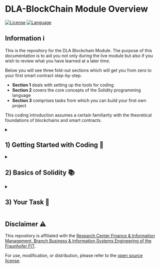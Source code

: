 # DLA-BlockChain Module Overview

[![License](https://img.shields.io/badge/license-MIT-blue?style=for-the-badge)](./LICENSE) 
[![Language](https://img.shields.io/badge/Solidity-e6e6e6?style=for-the-badge&logo=solidity&logoColor=black)](https://docs.soliditylang.org/en/v0.8.19/)

## Information ℹ️
This is the repository for the DLA Blockchain Module.
The purpose of this documentation is to aid you not only during the live module but also if you wish to review what you have learned at a later time.

Below you will see three fold-out sections which will get you from zero to your first smart contract step-by-step.
+ **Section 1** deals with setting up the tools for coding
+ **Section 2** covers the core concepts of the Solidity programming language
+ **Section 3** comprises tasks from which you can build your first own project

This coding introduction assumes a certain familiarity with the theoretical foundations of blockchains and smart contracts.

<details>
<summary><h2>1) Getting Started with Coding 🚀</h2></summary>
After you are fimiliar with the concepts of blockchains and smart contracts it is time to put this knowledge to practice.
In the following, you will learn how to start your journey into Web3 development by setting up your development environment.

### Integrated Development Environment (IDE)
IDEs are used when programming, especially for beginners, because they provide a comprehensive environment for writing, testing, and debugging code. They offer features like auto-complete, code highlighting, simplified interfaces, and built-in documentation and tutorials.

### Remix IDE
For this module, we want to make use of a language-specific IDE, because we only need to programm in one language and they offer special support and functionalities for this use-case.

The [Remix IDE](https://remix-project.org/) is an IDE especially tailored for Solidity, the Ethereum smart contract language.
It comes in two different flavors with a [Browser-integrated Version](https://remix.ethereum.org/) and a [Desktop App](https://github.com/ethereum/remix-desktop/releases). Please make your selection.

All information about the Remix IDE can be found in the [Remix documentation](https://remix-ide.readthedocs.io/en/latest/).
</details>

<details>
<summary><h2>2) Basics of Solidity 📚</h2></summary>
Now that we have a place where we can write and test code, we need to write the code in the first place.
However, before being able to write, we need to learn the appropriate language. This is where Solidity comes in.
As previously mentioned, smart contract code for Ethereum is written in Solidity, a high-level programming language based on JavaScript.  
<br><br>
All information about Solidity can be found in the <a href="https://docs.soliditylang.org/en/v0.8.18/">Soldity documentation</a>.<br>
Also make sure to check out the <a href="https://ethereum.org/en/developers/docs/standards/tokens/">ERC token standards</a> and their <a href="https://github.com/OpenZeppelin/openzeppelin-contracts/tree/master/contracts/token">code implementations</a>.
<br><br>
In the following, we will provide a rough overview over core concepts in this language:

### Formalities
```solidity
// This is a comment, it needs to be indexed by the "//" at the beginning
/* This can be used to comment over
multiple lines*/

// A smart contract file starts with a license identifier and a compiler instructon (pragma):
	
// SPDX-License-Identifier: MIT 
pragma solidity ^0.8.0;

	
// A contract itself is created in the file as follows:
contract myContract {

/* Content of the contract goes here */

}
```

### Data Types
```solidity
// SPDX-License-Identifier: MIT
pragma solidity ^0.8.0;

contract DataTypes {
    // Boolean
    bool trueOrFalse;
    // Unsigned integer. default size is 256
    uint firstInteger;
    // The same as above, with definition
    uint256 secondInteger;
    // Signed integer, 128
    int128 thirdinteger;
    // Address, add keywork 'payable' to be able to send ether to it
    address myAddress;
    // sequence of two bytes
    bytes2 twoBytes;
    // Sixteen byte sequence:
    bytes16 sixteenBytes;
    // String
    string myString;
	
   /* Note that all data variables declared like that are mutable.
      If you wish to make them immutable (read-only), use the "immutable"  or the "constant" keyword */
   constant uint immutableUint_1 = 123;
   immutable uint immutableUint_2 = 456;
}
```

### Functions
```solidity
// SPDX-License-Identifier: MIT
pragma solidity ^0.8.0;

contract functions {

	//Function syntax
	function basicFunction(/*data type*/ /*input variable*/) /*modifers*/ returns(/*data type*/ /*output variable*/) {
	  //...
	return(/*output variable*/);
	}

}
```	
	
### Data Structures
#### Mappings
```solidity
// SPDX-License-Identifier: MIT
pragma solidity ^0.8.0;

contract Mappings {

    // State variable
    mapping(address => uint) public myMapping;

    // Store a new value in the mapping
    function putThing(address _key, uint _value) public {
        myMapping[_key] = _value;
    }

    // Retrieve a value from the mapping using key to search
    function getThing(address _search) public view returns (uint){
        return myMapping[_search];
    }

}
```
	
#### Arrays
```solidity
// SPDX-License-Identifier: MIT
pragma solidity ^0.8.0;

contract Arrays {
  
  // Define the array and its type (Solidity only supports homogenous arrays, i.e., same data type)
  uint[] public myArray;

  // Add a new value to the end of the array
  function pushValue(uint _value) public {
    myArray.push(_value);
  }	
	
  // Get the length of the array
  function getLength() public view returns (uint) {
      return myArray.length;
  }
	
  // Remove and return the last value from the array
  function popValue() public returns (uint) {
    require(myArray.length > 0, "Array is empty");
    return myArray.pop();
}

  }	

  // Retrieve a value from the array using an index
  function getValue(uint _index) public view returns (uint) {
      return myArray[_index];
  }
}
```		
	
#### Structs
```solidity
// SPDX-License-Identifier: MIT
pragma solidity ^0.8.0;

contract Structs {
  
  // Define the Person struct
  struct Person {
  string name;
  uint8 age;
  }

  // Create a new person struct,
  // Access the age of the struct
  function personAge() external pure returns(uint8) {
    Person memory person = Person("Alex", 27);
    // Will return 27
    return person.age;
    }
}
```
	
### Control Flow
#### Conditionals
```solidity
// SPDX-License-Identifier: MIT
pragma solidity ^0.8.0;
	
contract Conditionals {

  uint256 a = 10;
  uint256 b = 20;

  if (a == b) {
    // execute this block of code if a is equal b
    // ...
  } else if (a < b) {
    // execute this block of code if a is less than b
    // ...	  
  } else {
    // execute this block if nothing of the above applies (here: a > b)
    // ...
  }		
}
```
#### Loops
```solidity
// SPDX-License-Identifier: MIT
pragma solidity ^0.8.0;
	
contract Loops {
  
  // For-Loop	
  for (uint i = 0; i < 10; i++) {
    // do something
  }			  
	
  // While-Loop			  
  while (uint i = 0; i < 10) {
    // do something
    i++;
  }
	
  // Do...While	
  uint i = 0;
  do {
    // do something
    i++;
  } while (i < 10);			
}
```	
	
### Access Control
#### Require Statements
```solidity
// SPDX-License-Identifier: MIT
pragma solidity ^0.8.0;

contract RequireStatements {

    function someFunction(address _anAddress) external {
        // Require that the address given as a parameter is not equal to an empty addess.
        // If the address is empty, the whole transaction will not be completed and will be reverted
        require(_anAddress != address(0), "Not a valid address");
          //...
    }
}
```
#### Access modifers
```solidity
// SPDX-License-Identifier: MIT
pragma solidity ^0.8.0;

contract AccessModifiers {
    // Public modifer exposes a getter for state variable
    string public myString;
    // Private variable only accessible within contract
    string private myPrivateString;

    // Internal functions can only be used within this contract
    function innerFunction() internal {}
    // External functions are part of the contract interface and can be called from outside
    function outerFunction() external {}
}
```
#### Custom modifiers
```solidity
// SPDX-License-Identifier: MIT
pragma solidity ^0.8.0;

contract CustomModifiers {

    // State variable
    address private owner;

	// Custom modifier requiring that the sender of the transaction is the owner
	// otherwise revert the transaction
    modifier onlyOwner {
        require(msg.sender == owner, "Only owner can call this function.");
        _;
    }

	// Constructor takes an address and stores it in the owner variable
    constructor(address _owner) public {
        owner = _owner;
    }

     // someFunction() uses the onlyOwner modifier to make use of our
    // custom definition on line 10
    function someFunction() external onlyOwner { 
        //...
    }
}
```
	
### Imports and inheritance
```solidity
// SPDX-License-Identifier: MIT
pragma solidity ^0.8.0;

//Imports a contract from another contract file in the same directory (i.e., folder)
import "./vehicle.sol";

//Car inherits from Vehicle contract (which is located in vehicle.sol and was imported before)
//Inheritance means that the car contract can now access non-private functions and variables of its parent contract
contract Car is Vehicle {
  //...
}
```
</details>

<details>
<summary><h2>3) Your Task 📝</h2></summary>
That was a lot of information, but that's how it is (just like learning vocabulary). <br>
<br>
Now that you know how to express yourself, there are virtually no limits to what you can do in your programm, except the limits of the language itself. Congratulations! You are equipped with the necessary knowledge to code your first Smart Contract, and that is exactly what we will do now. In the following you will find tasks that will guide you step by step towards your own smart contract: <br>
<br>	

* Take a look at the token smart contract [here](./contracts/FIM_Token_Example.sol)
* Implement a "buyProduct" function which takes in an amount of the contract's token and sends it to the owner
* Change the constructor of the contract so that the total supply is set to the contract itself and not the owner 
* Implement a "buyToken" function that takes in an ether amount (e.g, in wei) transfers it to the owner and sends an amount of tokens to the buyer
* Now, write a second contract that accepts the token of the first contract to buy its tokens
	
And that is it for this introduction to Smart Contract Coding. Remember, it is important to practice your "vocabulary" every now and then. Otherwise you will slowly forget about how to use the language and how to write useful programms with it. 	
</details>

## Disclaimer ⚠️
This repository is affiliated with the [Research Center Finance & Information Management, Branch Business & Information Systems Engineering
of the Fraunhofer FIT](https://www.fim-rc.de/en/).

For use, modification, or distribution, please refer to the [open source license](./LICENSE).
